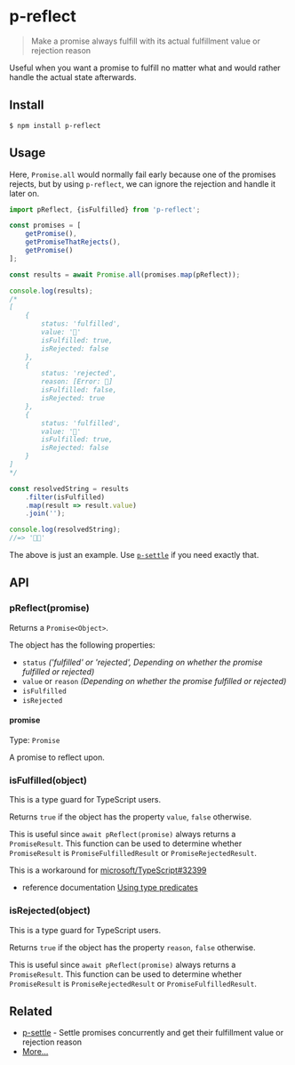 # p-reflect

> Make a promise always fulfill with its actual fulfillment value or rejection reason

Useful when you want a promise to fulfill no matter what and would rather handle the actual state afterwards.

## Install

```
$ npm install p-reflect
```

## Usage

Here, `Promise.all` would normally fail early because one of the promises rejects, but by using `p-reflect`, we can ignore the rejection and handle it later on.

```js
import pReflect, {isFulfilled} from 'p-reflect';

const promises = [
	getPromise(),
	getPromiseThatRejects(),
	getPromise()
];

const results = await Promise.all(promises.map(pReflect));

console.log(results);
/*
[
	{
		status: 'fulfilled',
		value: '🦄'
		isFulfilled: true,
		isRejected: false
	},
	{
		status: 'rejected',
		reason: [Error: 👹]
		isFulfilled: false,
		isRejected: true
	},
	{
		status: 'fulfilled',
		value: '🐴'
		isFulfilled: true,
		isRejected: false
	}
]
*/

const resolvedString = results
	.filter(isFulfilled)
	.map(result => result.value)
	.join('');

console.log(resolvedString);
//=> '🦄🐴'
```

The above is just an example. Use [`p-settle`](https://github.com/sindresorhus/p-settle) if you need exactly that.

## API

### pReflect(promise)

Returns a `Promise<Object>`.

The object has the following properties:

- `status` *('fulfilled' or 'rejected', Depending on whether the promise fulfilled or rejected)*
- `value` or `reason` *(Depending on whether the promise fulfilled or rejected)*
- `isFulfilled`
- `isRejected`

#### promise

Type: `Promise`

A promise to reflect upon.

### isFulfilled(object)

This is a type guard for TypeScript users.

Returns `true` if the object has the property `value`, `false` otherwise.

This is useful since `await pReflect(promise)` always returns a `PromiseResult`. This function can be used to determine whether `PromiseResult` is `PromiseFulfilledResult` or `PromiseRejectedResult`.

This is a workaround for [microsoft/TypeScript#32399](https://github.com/microsoft/TypeScript/issues/32399)
- reference documentation [Using type predicates](https://www.typescriptlang.org/docs/handbook/2/narrowing.html)

### isRejected(object)

This is a type guard for TypeScript users.

Returns `true` if the object has the property `reason`, `false` otherwise.

This is useful since `await pReflect(promise)` always returns a `PromiseResult`. This function can be used to determine whether `PromiseResult` is `PromiseRejectedResult` or `PromiseFulfilledResult`.

## Related

- [p-settle](https://github.com/sindresorhus/p-settle) - Settle promises concurrently and get their fulfillment value or rejection reason
- [More…](https://github.com/sindresorhus/promise-fun)
